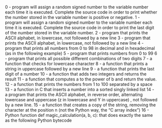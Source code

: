 0 - program will assign a random signed number to the variable number each time it is executed. Complete the source code in order to print whether the number stored in the variable number is positive or negative.
1 - program will assign a random signed number to the variable number each time it is executed. Complete the source code in order to print the last digit of the number stored in the variable number.
2 - program that prints the ASCII alphabet, in lowercase, not followed by a new line
3 - program that prints the ASCII alphabet, in lowercase, not followed by a new line
4 - program that prints all numbers from 0 to 98 in decimal and in hexadecimal (as in the following example)
5 - program that prints numbers from 0 to 99
6 - program that prints all possible different combinations of two digits
7 - a function that checks for lowercase character
8 - a function that prints a string in uppercase followed by a new line
9 - a function that prints the last digit of a number
10 - a function that adds two integers and returns the result
11 - a function that computes a to the power of b and return the value.
12 - a function that prints the numbers from 1 to 100 separated by a space
13 - a function in C that inserts a number into a sorted singly linked list
14 - a program that prints the ASCII alphabet, in reverse order, alternating lowercase and uppercase (z in lowercase and Y in uppercase) , not followed by a new line.
15 - a function that creates a copy of the string, removing the character at the position n (not the Python way, the “C array index”)
16 - Python function def magic_calculation(a, b, c): that does exactly the same as the following Python bytecode

